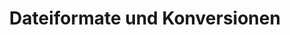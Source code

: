 ---
title: Dateiformate und Konversionen
type: docs
weight: 40
url: /de/php-java/dateiformate-und-konversionen/
---